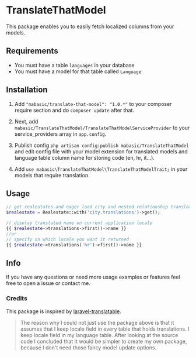 # TranslateThatModel

This package enables you to easily fetch localized columns from your models.

## Requirements

- You must have a table `languages` in your database
- You must have a model for that table called `Language`

## Installation

1. Add `"mabasic/translate-that-model": "1.0.*"` to your composer require section and do `composer update` after that.

2. Next, add `mabasic/TranslateThatModel/TranslateThatModelServiceProvider` to your service_providers array in `app.config`.

3. Publish config `php artisan config:publish mabasic/TranslateThatModel` and edit config file with your model extension for translated models and language table column name for storing code (en, hr, it...).

4. Add `use mabasic\TranslateThatModel\TranslateThatModelTrait;` in your models that require translation.

## Usage

```php
// get realestates and eager load city and nested relationship translations
$realestate = Realestate::with('city.translations')->get();

// display translated name on current application locale
{{ $realestate->translations->first()->name }}
//or 
// specify on which locale you want it returned
{{ $realestate->translations('hr')->first()->name }}
```

## Info

If you have any questions or need more usage examples or features feel free to open a issue or contact me.

### Credits

This package is inspired by [laravel-translatable](https://github.com/dimsav/laravel-translatable).

> The reason why I could not just use the package above is that it assumes that I keep locale field in every table that holds translations.
I keep locale field in my language table. After looking at the source code I concluded that It would be simpler to create my own package, because I don't need those fancy model update options.


